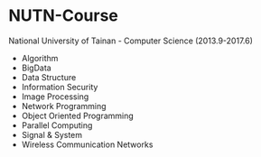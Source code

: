 NUTN-Course
===

National University of Tainan - Computer Science (2013.9-2017.6) 
- Algorithm
- BigData
- Data Structure
- Information Security
- Image Processing
- Network Programming
- Object Oriented Programming
- Parallel Computing
- Signal & System
- Wireless Communication Networks
